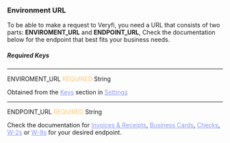 <h3 className="h3-title" id="new-api-docs-enviroment-url">Environment URL</h3>

<p className="p-text">To be able to make a request to Veryfi, you need a URL that consists of two parts: <span style="font-weight: 700">ENVIROMENT_URL</span> and <span style="font-weight: 700">ENDPOINT_URL</span>, 
Check the documentation below for the endpoint that best fits your business needs.</p>

<h5 className="h5-title">Required Keys</h5>

---
<span className="parameter-text">ENVIROMENT_URL</span> <span style="color: #FFC56D;font-size: 14px" className="parameter-info">REQUIRED</span> <span className="parameter-info">String</span>

<p className="p-text">Obtained from the <a href='/api/settings/keys/' style="color: #8B99EE;">Keys</a> 
section in <a href='/api/settings/keys/' style="color: #8B99EE;">Settings</a>
</p>

---
<span className="parameter-text">ENDPOINT_URL</span> <span style="color: #FFC56D;font-size: 14px" className="parameter-info">REQUIRED</span> <span className="parameter-info">String</span>

<p className="p-text">Check the documentation for <a href='/api/docs/api-docs-v2/#/paths/api-v8-partner-documents/post' style="color: #8B99EE;">Invoices & Receipts</a>, <a href='/api/docs/api-docs-business-cards-v2/#/paths/api-v7-partner-business-cards/post' style="color: #8B99EE;"> Business Cards</a>, <a href='/api/docs/api-docs-checks-v2/#/operations/processCheck' style="color: #8B99EE;">Checks</a>, <a href='/api/docs/api-docs-w2-v2/#/paths/api-v8-partner-w2s/post' style="color: #8B99EE;">W-2s</a> or <a href='/api/docs/api-docs-w9-v2/#/paths/api-v8-partner-w9s/post' style="color: #8B99EE;">W-9s</a> for your desired endpoint. </p> 
